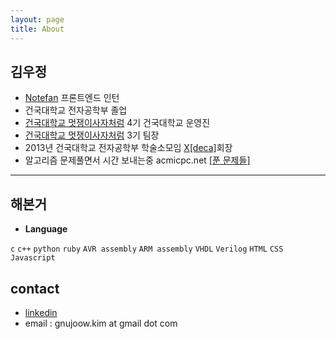 ```yaml
---
layout: page
title: About
---
```


## 김우정
  - [Notefan](https://3000won.com/) 프론트엔드 인턴
  - 건국대학교 전자공학부 졸업
  - [건국대학교 멋쟁이사자처럼](https://www.facebook.com/likelionkonkuk/?fref=ts) 4기 건국대학교 운영진
  - [건국대학교 멋쟁이사자처럼](https://www.facebook.com/likelionkonkuk/?fref=ts) 3기 팀장
  - 2013년 건국대학교 전자공학부 학술소모임 [X[deca]](http://www.xdeca.com)회장
  - 알고리즘 문제풀면서 시간 보내는중 acmicpc.net [[푼 문제들]](https://www.acmicpc.net/user/gnujoow)

---

## 해본거

  - **Language**

  `c` `c++` `python` `ruby` `AVR assembly` `ARM assembly` `VHDL` `Verilog` `HTML` `CSS` `Javascript`

## contact

 - [linkedin](https://kr.linkedin.com/in/wjkim90)
 - email : gnujoow.kim at gmail dot com
